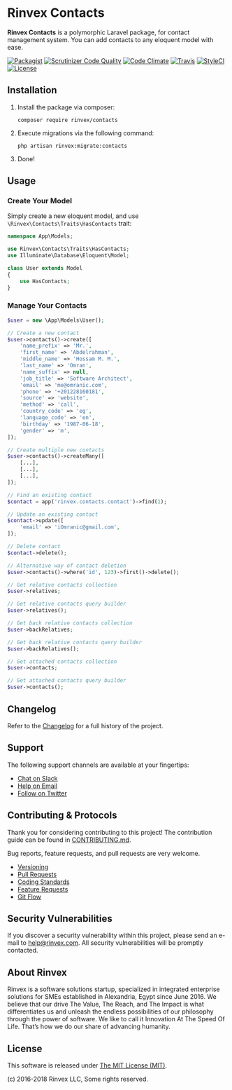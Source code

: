 # Rinvex Contacts

**Rinvex Contacts** is a polymorphic Laravel package, for contact management system. You can add contacts to any eloquent model with ease.

[![Packagist](https://img.shields.io/packagist/v/rinvex/contacts.svg?label=Packagist&style=flat-square)](https://packagist.org/packages/rinvex/contacts)
[![Scrutinizer Code Quality](https://img.shields.io/scrutinizer/g/rinvex/contacts.svg?label=Scrutinizer&style=flat-square)](https://scrutinizer-ci.com/g/rinvex/contacts/)
[![Code Climate](https://img.shields.io/codeclimate/github/rinvex/contacts.svg?label=CodeClimate&style=flat-square)](https://codeclimate.com/github/rinvex/contacts)
[![Travis](https://img.shields.io/travis/rinvex/contacts.svg?label=TravisCI&style=flat-square)](https://travis-ci.org/rinvex/contacts)
[![StyleCI](https://styleci.io/repos/97991812/shield)](https://styleci.io/repos/97991812)
[![License](https://img.shields.io/packagist/l/rinvex/contacts.svg?label=License&style=flat-square)](https://github.com/rinvex/contacts/blob/develop/LICENSE)


## Installation

1. Install the package via composer:
    ```shell
    composer require rinvex/contacts
    ```

2. Execute migrations via the following command:
    ```
    php artisan rinvex:migrate:contacts
    ```

3. Done!


## Usage

### Create Your Model

Simply create a new eloquent model, and use `\Rinvex\Contacts\Traits\HasContacts` trait:
```php
namespace App\Models;

use Rinvex\Contacts\Traits\HasContacts;
use Illuminate\Database\Eloquent\Model;

class User extends Model
{
    use HasContacts;
}
```

### Manage Your Contacts

```php
$user = new \App\Models\User();

// Create a new contact
$user->contacts()->create([
    'name_prefix' => 'Mr.',
    'first_name' => 'Abdelrahman',
    'middle_name' => 'Hossam M. M.',
    'last_name' => 'Omran',
    'name_suffix' => null,
    'job_title' => 'Software Architect',
    'email' => 'me@omranic.com',
    'phone' => '+201228160181',
    'source' => 'website',
    'method' => 'call',
    'country_code' => 'eg',
    'language_code' => 'en',
    'birthday' => '1987-06-18',
    'gender' => 'm',
]);

// Create multiple new contacts
$user->contacts()->createMany([
    [...],
    [...],
    [...],
]);

// Find an existing contact
$contact = app('rinvex.contacts.contact')->find(1);

// Update an existing contact
$contact->update([
    'email' => 'iOmranic@gmail.com',
]);

// Delete contact
$contact->delete();

// Alternative way of contact deletion
$user->contacts()->where('id', 123)->first()->delete();

// Get relative contacts collection
$user->relatives;

// Get relative contacts query builder
$user->relatives();

// Get back relative contacts collection
$user->backRelatives;

// Get back relative contacts query builder
$user->backRelatives();

// Get attached contacts collection
$user->contacts;

// Get attached contacts query builder
$user->contacts();
```


## Changelog

Refer to the [Changelog](CHANGELOG.md) for a full history of the project.


## Support

The following support channels are available at your fingertips:

- [Chat on Slack](http://chat.rinvex.com)
- [Help on Email](mailto:help@rinvex.com)
- [Follow on Twitter](https://twitter.com/rinvex)


## Contributing & Protocols

Thank you for considering contributing to this project! The contribution guide can be found in [CONTRIBUTING.md](CONTRIBUTING.md).

Bug reports, feature requests, and pull requests are very welcome.

- [Versioning](CONTRIBUTING.md#versioning)
- [Pull Requests](CONTRIBUTING.md#pull-requests)
- [Coding Standards](CONTRIBUTING.md#coding-standards)
- [Feature Requests](CONTRIBUTING.md#feature-requests)
- [Git Flow](CONTRIBUTING.md#git-flow)


## Security Vulnerabilities

If you discover a security vulnerability within this project, please send an e-mail to [help@rinvex.com](help@rinvex.com). All security vulnerabilities will be promptly contacted.


## About Rinvex

Rinvex is a software solutions startup, specialized in integrated enterprise solutions for SMEs established in Alexandria, Egypt since June 2016. We believe that our drive The Value, The Reach, and The Impact is what differentiates us and unleash the endless possibilities of our philosophy through the power of software. We like to call it Innovation At The Speed Of Life. That’s how we do our share of advancing humanity.


## License

This software is released under [The MIT License (MIT)](LICENSE).

(c) 2016-2018 Rinvex LLC, Some rights reserved.

